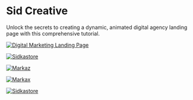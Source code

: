 # Sid Creative

Unlock the secrets to creating a dynamic, animated digital agency landing page with this comprehensive tutorial.

[![Digital Marketing Landing Page](https://img.shields.io/badge/Digital%20Marketing-Tutorial-blue)](https://oyesafi.github.io/DigitalMarketing/)

[![Sidkastore](https://img.shields.io/badge/Sidkastore-Visit-green)](https://oyesafi.github.io/Sidkastore/)

[![Markaz](https://img.shields.io/badge/Markaz-Visit-purple)](https://oyesafi.github.io/Markaz/)

[![Markax](https://img.shields.io/badge/Markax-Visit-red)](https://oyesafi.github.io/Markax/)

[![Sidkastore](https://img.shields.io/badge/Sidkastore-Visit-green)](https://oyesafi.github.io/Sidkastore/)
